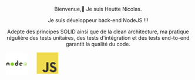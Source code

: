 <p align="center">
Bienvenue,👋
Je suis Heutte Nicolas.
</p>
</p>                                        
<p align="center">
Je suis développeur back-end NodeJS !!!
</p>


<p align="center">
Adepte des principes SOLID ainsi que de la clean architecture, ma pratique régulière des tests unitaires, des tests d'intégration et des tests end-to-end garantit la qualité du code. 
</p>
<div style="display: inline-block; margin-right: 20px;">
<img src="https://raw.githubusercontent.com/devicons/devicon/master/icons/nodejs/nodejs-original-wordmark.svg" alt="NodeJs" width="60" height="60"/>
</div>
<div style="display: inline-block;">
<img src="https://raw.githubusercontent.com/devicons/devicon/master/icons/javascript/javascript-original.svg" alt="JavaScript" width="60" height="60"/>
</div>



   
